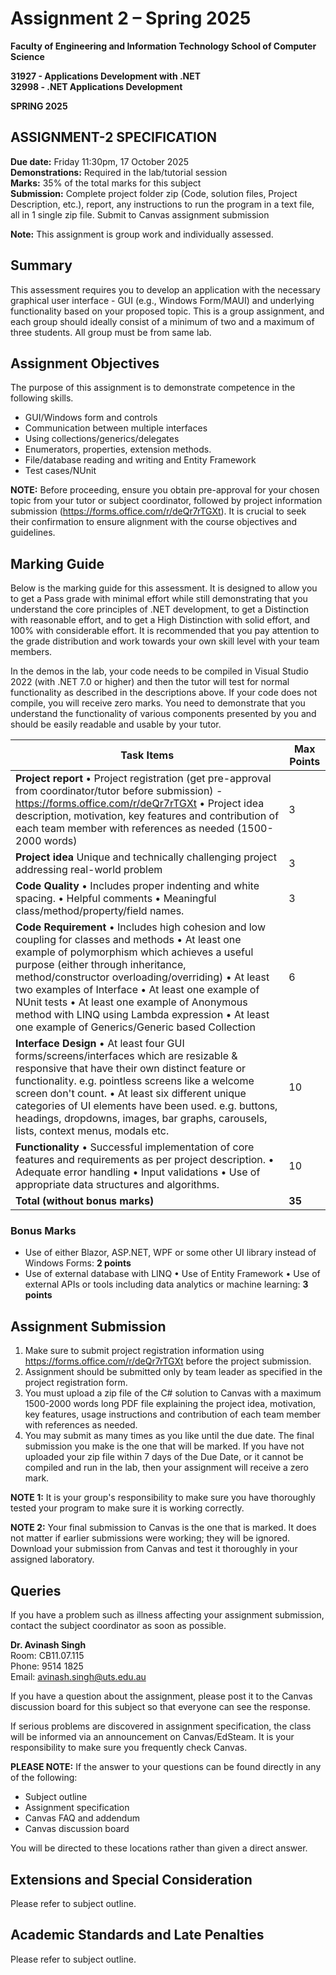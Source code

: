 # Assignment 2 – Spring 2025

**Faculty of Engineering and Information Technology School of Computer Science**

**31927 - Applications Development with .NET**  
**32998 - .NET Applications Development**

**SPRING 2025**

## ASSIGNMENT-2 SPECIFICATION

**Due date:** Friday 11:30pm, 17 October 2025  
**Demonstrations:** Required in the lab/tutorial session  
**Marks:** 35% of the total marks for this subject  
**Submission:** Complete project folder zip (Code, solution files, Project Description, etc.), report, any instructions to run the program in a text file, all in 1 single zip file. Submit to Canvas assignment submission  

**Note:** This assignment is group work and individually assessed.

## Summary

This assessment requires you to develop an application with the necessary graphical user interface - GUI (e.g., Windows Form/MAUI) and underlying functionality based on your proposed topic. This is a group assignment, and each group should ideally consist of a minimum of two and a maximum of three students. All group must be from same lab.

## Assignment Objectives

The purpose of this assignment is to demonstrate competence in the following skills.

- GUI/Windows form and controls
- Communication between multiple interfaces
- Using collections/generics/delegates
- Enumerators, properties, extension methods.
- File/database reading and writing and Entity Framework
- Test cases/NUnit

**NOTE:** Before proceeding, ensure you obtain pre-approval for your chosen topic from your tutor or subject coordinator, followed by project information submission (https://forms.office.com/r/deQr7rTGXt). It is crucial to seek their confirmation to ensure alignment with the course objectives and guidelines.

## Marking Guide

Below is the marking guide for this assessment. It is designed to allow you to get a Pass grade with minimal effort while still demonstrating that you understand the core principles of .NET development, to get a Distinction with reasonable effort, and to get a High Distinction with solid effort, and 100% with considerable effort. It is recommended that you pay attention to the grade distribution and work towards your own skill level with your team members.

In the demos in the lab, your code needs to be compiled in Visual Studio 2022 (with .NET 7.0 or higher) and then the tutor will test for normal functionality as described in the descriptions above. If your code does not compile, you will receive zero marks. You need to demonstrate that you understand the functionality of various components presented by you and should be easily readable and usable by your tutor.

| Task Items | Max Points |
|------------|------------|
| **Project report** • Project registration (get pre-approval from coordinator/tutor before submission) - https://forms.office.com/r/deQr7rTGXt • Project idea description, motivation, key features and contribution of each team member with references as needed (1500-2000 words) | 3 |
| **Project idea** Unique and technically challenging project addressing real-world problem | 3 |
| **Code Quality** • Includes proper indenting and white spacing. • Helpful comments • Meaningful class/method/property/field names. | 3 |
| **Code Requirement** • Includes high cohesion and low coupling for classes and methods • At least one example of polymorphism which achieves a useful purpose (either through inheritance, method/constructor overloading/overriding) • At least two examples of Interface • At least one example of NUnit tests • At least one example of Anonymous method with LINQ using Lambda expression • At least one example of Generics/Generic based Collection | 6 |
| **Interface Design** • At least four GUI forms/screens/interfaces which are resizable & responsive that have their own distinct feature or functionality. e.g. pointless screens like a welcome screen don't count. • At least six different unique categories of UI elements have been used. e.g. buttons, headings, dropdowns, images, bar graphs, carousels, lists, context menus, modals etc. | 10 |
| **Functionality** • Successful implementation of core features and requirements as per project description. • Adequate error handling • Input validations • Use of appropriate data structures and algorithms. | 10 |
| **Total (without bonus marks)** | **35** |

### Bonus Marks
- Use of either Blazor, ASP.NET, WPF or some other UI library instead of Windows Forms: **2 points**
- Use of external database with LINQ • Use of Entity Framework • Use of external APIs or tools including data analytics or machine learning: **3 points**

## Assignment Submission

1. Make sure to submit project registration information using https://forms.office.com/r/deQr7rTGXt before the project submission.
2. Assignment should be submitted only by team leader as specified in the project registration form.
3. You must upload a zip file of the C# solution to Canvas with a maximum 1500-2000 words long PDF file explaining the project idea, motivation, key features, usage instructions and contribution of each team member with references as needed.
4. You may submit as many times as you like until the due date. The final submission you make is the one that will be marked. If you have not uploaded your zip file within 7 days of the Due Date, or it cannot be compiled and run in the lab, then your assignment will receive a zero mark.

**NOTE 1:** It is your group's responsibility to make sure you have thoroughly tested your program to make sure it is working correctly.

**NOTE 2:** Your final submission to Canvas is the one that is marked. It does not matter if earlier submissions were working; they will be ignored. Download your submission from Canvas and test it thoroughly in your assigned laboratory.

## Queries

If you have a problem such as illness affecting your assignment submission, contact the subject coordinator as soon as possible.

**Dr. Avinash Singh**  
Room: CB11.07.115  
Phone: 9514 1825  
Email: avinash.singh@uts.edu.au

If you have a question about the assignment, please post it to the Canvas discussion board for this subject so that everyone can see the response.

If serious problems are discovered in assignment specification, the class will be informed via an announcement on Canvas/EdSteam. It is your responsibility to make sure you frequently check Canvas.

**PLEASE NOTE:** If the answer to your questions can be found directly in any of the following:
- Subject outline
- Assignment specification
- Canvas FAQ and addendum
- Canvas discussion board

You will be directed to these locations rather than given a direct answer.

## Extensions and Special Consideration

Please refer to subject outline.

## Academic Standards and Late Penalties

Please refer to subject outline.